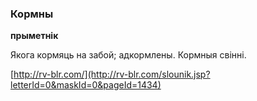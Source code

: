 ### Кормны
**прыметнік**

Якога кормяць на забой; адкормлены. Кормныя свінні.

<a rel="author">[http://rv-blr.com/](http://rv-blr.com/slounik.jsp?letterId=0&maskId=0&pageId=1434)</a>
